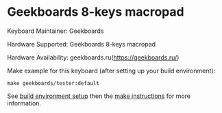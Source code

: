 Geekboards 8-keys macropad
=====

Keyboard Maintainer: Geekboards

Hardware Supported: Geekboards 8-keys macropad

Hardware Availability: geekboards.ru(https://geekboards.ru/)

Make example for this keyboard (after setting up your build environment):

    make geekboards/tester:default

See [build environment setup](https://docs.qmk.fm/#/getting_started_build_tools) then the [make instructions](https://docs.qmk.fm/#/getting_started_make_guide) for more information.
